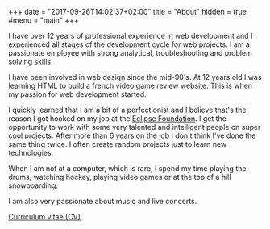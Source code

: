 +++
date = "2017-09-26T14:02:37+02:00"
title = "About"
hidden = true
#menu = "main"
+++

I have over 12 years of professional experience in web development and I experienced all stages of the development cycle for web
projects. I am a passionate employee with strong analytical, troubleshooting and problem solving skills.

I have been involved in web design since the mid-90's. At 12 years old I was learning HTML to build a french video game review website. This is when my passion for web development started.

I quickly learned that I am a bit of a perfectionist and I believe that's the reason I got hooked on my job at the [Eclipse Foundation](https://www.eclipse.org/org/foundation/staff.php). I get the opportunity to work with some very talented and intelligent people on super cool projects. After more than 6 years on the job I don't think I've done the same thing twice. I often create random projects just to learn new technologies.

When I am not at a computer, which is rare, I spend my time playing the drums, watching hockey, playing video games or at the top of a hill snowboarding. 

I am also very passionate about music and live concerts.

[Curriculum vitae (CV)](/files/pdf/christopher-guindon-resume.pdf).
